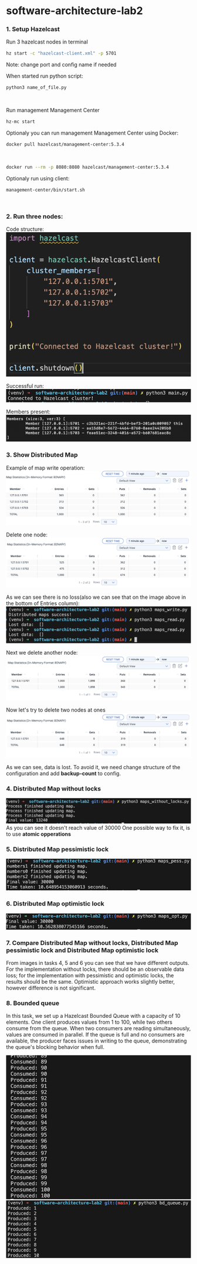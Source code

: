 # software-architecture-lab2

### 1. Setup Hazelcast
Run 3 hazelcast nodes in terminal

```bash
hz start -c "hazelcast-client.xml" -p 5701
```
Note: change port and config name if needed

When started run python script:
```bash
python3 name_of_file.py
```
<br>

Run management Management Center
```bash
hz-mc start
```

Optionaly you can run management Management Center using Docker:
```bash
docker pull hazelcast/management-center:5.3.4
```
<br>

```bash
docker run --rm -p 8080:8080 hazelcast/management-center:5.3.4
```

Optionaly run using client:
```bash
management-center/bin/start.sh
```

<br>

### 2. Run three nodes:
Code structure: <br>
<img src="images/task2_1.png" />
<br>

Successful run: <br>
<img src="images/task2_2.png" />
<br>

Members present: <br>
<img src="images/task2_3.png" />
<br>

### 3. Show Distributed Map

Example of map write operation:
<img src="images/task3_1.png" />
<br>

Delete one node:
<img src="images/task3_2.png" />
<br>

As we can see there is no loss(also we can see that on the image above in the bottom of Entries column):
<img src="images/task3_3.png" />
<br>

Next we delete another node:
<img src="images/task3_4.png" />
<br>

Now let's try to delete two nodes at ones
<img src="images/task3_5.png" />
<br>

As we can see, data is lost. To avoid it, we need change structure of the configuration and add <b>backup-count</b> to config.


### 4. Distributed Map without locks

<img src="images/task4.png" />
<br>
As you can see it doesn't reach value of 30000
One possible way to fix it, is to use <b>atomic opperations</b>

### 5. Distributed Map pessimistic lock
<img src="images/task5.png" />
<br>

### 6. Distributed Map optimistic lock
<img src="images/task6.png" />
<br>

### 7. Compare Distributed Map without locks, Distributed Map pessimistic lock and Distributed Map optimistic lock

From images in tasks 4, 5 and 6 you can see that we have different outputs. For the implementation without locks, there should be an observable data loss; for the implementation with pessimistic and optimistic locks, the results should be the same. Optimistic approach works slightly better, however difference is not significant.


### 8. Bounded queue 
In this task, we set up a Hazelcast Bounded Queue with a capacity of 10 elements. One client produces values from 1 to 100, while two others consume from the queue. When two consumers are reading simultaneously, values are consumed in parallel. If the queue is full and no consumers are available, the producer faces issues in writing to the queue, demonstrating the queue's blocking behavior when full.

<img src="images/task8.png" />
<br>

<img src="images/task8_1.png" />
<br>
